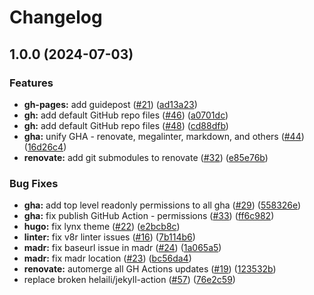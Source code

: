 # Changelog

## 1.0.0 (2024-07-03)


### Features

* **gh-pages:** add guidepost ([#21](https://github.com/ruzickap/myteam-adr/issues/21)) ([ad13a23](https://github.com/ruzickap/myteam-adr/commit/ad13a23056a5bd35ecfc8628de92081ea018f3ea))
* **gh:** add default GitHub repo files ([#46](https://github.com/ruzickap/myteam-adr/issues/46)) ([a0701dc](https://github.com/ruzickap/myteam-adr/commit/a0701dc537745ae5f68fb93d6ff1d14a28dd69d1))
* **gh:** add default GitHub repo files ([#48](https://github.com/ruzickap/myteam-adr/issues/48)) ([cd88dfb](https://github.com/ruzickap/myteam-adr/commit/cd88dfb847f6a82215c2f2c2839dea160d7cbc87))
* **gha:** unify GHA - renovate, megalinter, markdown, and others ([#44](https://github.com/ruzickap/myteam-adr/issues/44)) ([16d26c4](https://github.com/ruzickap/myteam-adr/commit/16d26c4322a0df9bb206860c7b83318a6bde6243))
* **renovate:** add git submodules to renovate ([#32](https://github.com/ruzickap/myteam-adr/issues/32)) ([e85e76b](https://github.com/ruzickap/myteam-adr/commit/e85e76b9883a3e9eb94341c76470c1e925cd2a09))


### Bug Fixes

* **gha:** add top level readonly permissions to all gha ([#29](https://github.com/ruzickap/myteam-adr/issues/29)) ([558326e](https://github.com/ruzickap/myteam-adr/commit/558326e041daf7523bd50be1b11b66f6d090a112))
* **gha:** fix publish GitHub Action - permissions ([#33](https://github.com/ruzickap/myteam-adr/issues/33)) ([ff6c982](https://github.com/ruzickap/myteam-adr/commit/ff6c982e07d924a6e88144cb6f5a4f45a347c577))
* **hugo:** fix lynx theme ([#22](https://github.com/ruzickap/myteam-adr/issues/22)) ([e2bcb8c](https://github.com/ruzickap/myteam-adr/commit/e2bcb8c876d071f3718e1f8a470004b899888c43))
* **linter:** fix v8r linter issues ([#16](https://github.com/ruzickap/myteam-adr/issues/16)) ([7b114b6](https://github.com/ruzickap/myteam-adr/commit/7b114b6ffad5f81706c79b0ae2e0a6c8a046f49d))
* **madr:** fix baseurl issue in madr ([#24](https://github.com/ruzickap/myteam-adr/issues/24)) ([1a065a5](https://github.com/ruzickap/myteam-adr/commit/1a065a5c6e70b375019e78e17251cb18a912c108))
* **madr:** fix madr location ([#23](https://github.com/ruzickap/myteam-adr/issues/23)) ([bc56da4](https://github.com/ruzickap/myteam-adr/commit/bc56da42de04fa434d00cf0ac3c7144320a91d75))
* **renovate:** automerge all GH Actions updates ([#19](https://github.com/ruzickap/myteam-adr/issues/19)) ([123532b](https://github.com/ruzickap/myteam-adr/commit/123532b4e4796aedfc88007a5468efbc63c31c25))
* replace broken helaili/jekyll-action ([#57](https://github.com/ruzickap/myteam-adr/issues/57)) ([76e2c59](https://github.com/ruzickap/myteam-adr/commit/76e2c594ea9a25f92da9f1a3a33a2d4ea315c92b))
